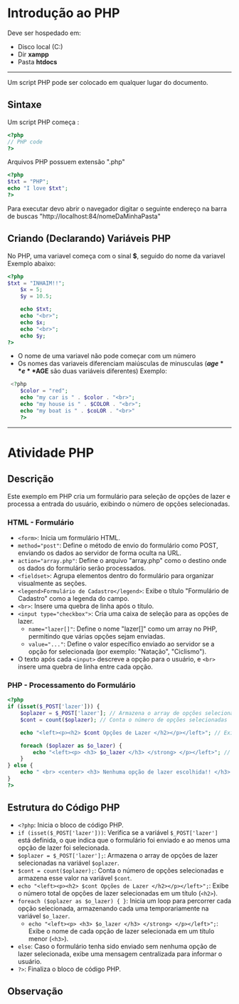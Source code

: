 # Introdução ao PHP 


Deve ser hospedado em:
- Disco local (C:)
- Dir **xampp**
- Pasta **htdocs**
---

Um script PHP pode ser colocado em qualquer lugar do documento.

## Sintaxe 

Um script PHP começa <?php e termina com  ?>:
``````php
<?php
// PHP code
?>
``````
Arquivos PHP possuem extensão ".php"
``````php
<?php
$txt = "PHP";
echo "I love $txt";
?>
``````
Para executar devo abrir o navegador digitar o seguinte endereço na barra de buscas
"http://localhost:84/nomeDaMinhaPasta"

## Criando (Declarando) Variáveis PHP 
No PHP, uma variavel começa com o sinal **$**, seguido do nome da variavel 
Exemplo abaixo: 
``````php
<?php
$txt = "INHAIM!!";
    $x = 5;
    $y = 10.5;

    echo $txt;
    echo "<br>";
    echo $x;
    echo "<br>";
    echo $y;
?>
``````
- O nome de uma variavel não pode começar com um número
- Os nomes das variaveis diferenciam maiúsculas de minusculas (**$age** e **$AGE** são duas variáveis diferentes)
Exemplo: 
``````php
 <?php
    $color = "red";
    echo "my car is " . $color . "<br>";
    echo "my house is " . $COLOR . "<br>";
    echo "my boat is " . $coLOR . "<br>"
    ?> 
``````
---

# Atividade PHP

## Descrição
Este exemplo em PHP cria um formulário para seleção de opções de lazer e processa a entrada do usuário, exibindo o número de opções selecionadas.

### HTML - Formulário

- `<form>`: Inicia um formulário HTML.
- `method="post"`: Define o método de envio do formulário como POST, enviando os dados ao servidor de forma oculta na URL.
- `action="array.php"`: Define o arquivo "array.php" como o destino onde os dados do formulário serão processados.
- `<fieldset>`: Agrupa elementos dentro do formulário para organizar visualmente as seções.
- `<legend>Formulário de Cadastro</legend>`: Exibe o título "Formulário de Cadastro" como a legenda do campo.
- `<br>`: Insere uma quebra de linha após o título.
- `<input type="checkbox">`: Cria uma caixa de seleção para as opções de lazer.
  - `name="lazer[]"`: Define o nome "lazer[]" como um array no PHP, permitindo que várias opções sejam enviadas.
  - `value="..."`: Define o valor específico enviado ao servidor se a opção for selecionada (por exemplo: "Natação", "Ciclismo").
- O texto após cada `<input>` descreve a opção para o usuário, e `<br>` insere uma quebra de linha entre cada opção.

### PHP - Processamento do Formulário

```php
<?php
if (isset($_POST['lazer'])) {
    $oplazer = $_POST['lazer']; // Armazena o array de opções selecionadas
    $cont = count($oplazer); // Conta o número de opções selecionadas

    echo "<left><p><h2> $cont Opções de Lazer </h2></p></left>"; // Exibe o número de opções selecionadas

    foreach ($oplazer as $o_lazer) {
        echo "<left><p> <h3> $o_lazer </h3> </strong> </p></left>"; // Exibe cada opção de lazer selecionada
    }
} else {
    echo " <br> <center> <h3> Nenhuma opção de lazer escolhida!! </h3> </center>"; // Mensagem se nenhuma opção for selecionada
}
?>
```
## Estrutura do Código PHP

- `<?php`: Inicia o bloco de código PHP.
- `if (isset($_POST['lazer']))`: Verifica se a variável `$_POST['lazer']` está definida, o que indica que o formulário foi enviado e ao menos uma opção de lazer foi selecionada.
- `$oplazer = $_POST['lazer'];`: Armazena o array de opções de lazer selecionadas na variável `$oplazer`.
- `$cont = count($oplazer);`: Conta o número de opções selecionadas e armazena esse valor na variável `$cont`.
- `echo "<left><p><h2> $cont Opções de Lazer </h2></p></left>";`: Exibe o número total de opções de lazer selecionadas em um título (`<h2>`).
- `foreach ($oplazer as $o_lazer) { }`: Inicia um loop para percorrer cada opção selecionada, armazenando cada uma temporariamente na variável `$o_lazer`.
  - `echo "<left><p> <h3> $o_lazer </h3> </strong> </p></left>";`: Exibe o nome de cada opção de lazer selecionada em um título menor (`<h3>`).
- `else`: Caso o formulário tenha sido enviado sem nenhuma opção de lazer selecionada, exibe uma mensagem centralizada para informar o usuário.
- `?>`: Finaliza o bloco de código PHP.

## Observação

